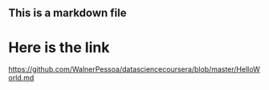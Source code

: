 ## This is a markdown file
# Here is the link
https://github.com/WalnerPessoa/datasciencecoursera/blob/master/HelloWorld.md
